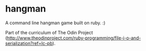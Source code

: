 # hangman

A command line hangman game built on ruby. :) 

Part of the curriculum of The Odin Project (http://www.theodinproject.com/ruby-programming/file-i-o-and-serialization?ref=lc-pb).

